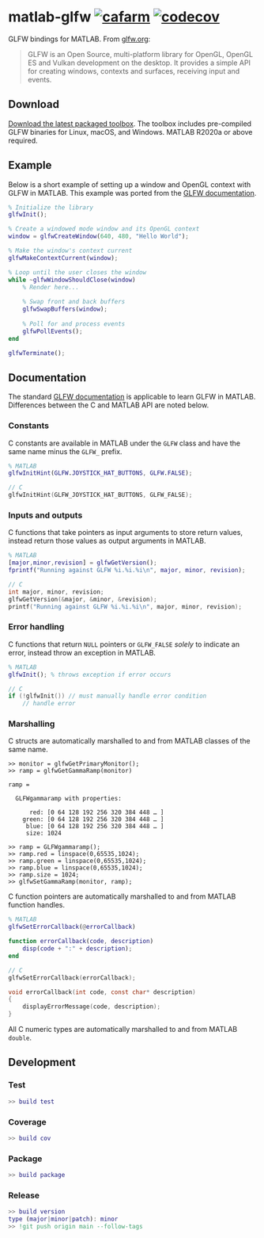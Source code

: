 # matlab-glfw [![cafarm](https://circleci.com/gh/cafarm/matlab-glfw.svg?style=svg)](https://app.circleci.com/pipelines/github/cafarm/matlab-glfw) [![codecov](https://codecov.io/gh/cafarm/matlab-glfw/branch/main/graph/badge.svg?token=IXB5XNSA10)](https://codecov.io/gh/cafarm/matlab-glfw)
GLFW bindings for MATLAB. From [glfw.org](https://www.glfw.org):

> GLFW is an Open Source, multi-platform library for OpenGL, OpenGL ES and Vulkan development on the desktop. It provides a simple API for creating windows, contexts and surfaces, receiving input and events.

## Download
[Download the latest packaged toolbox](http://github.com/cafarm/matlab-glfw/releases/latest/download/GLFW.mltbx). The toolbox includes pre-compiled GLFW binaries for Linux, macOS, and Windows. MATLAB R2020a or above required.

## Example
Below is a short example of setting up a window and OpenGL context with GLFW in MATLAB. This example was ported from the [GLFW documentation](https://www.glfw.org/documentation.html).
```matlab
% Initialize the library
glfwInit();

% Create a windowed mode window and its OpenGL context
window = glfwCreateWindow(640, 480, "Hello World");

% Make the window's context current
glfwMakeContextCurrent(window);

% Loop until the user closes the window
while ~glfwWindowShouldClose(window)
    % Render here...
    
    % Swap front and back buffers
    glfwSwapBuffers(window);
    
    % Poll for and process events
    glfwPollEvents();
end

glfwTerminate();
```

## Documentation
The standard [GLFW documentation](https://www.glfw.org/docs/latest/) is applicable to learn GLFW in MATLAB. Differences between the C and MATLAB API are noted below.

### Constants
C constants are available in MATLAB under the `GLFW` class and have the same name minus the `GLFW_` prefix.

```matlab
% MATLAB
glfwInitHint(GLFW.JOYSTICK_HAT_BUTTONS, GLFW.FALSE);
```

```c
// C
glfwInitHint(GLFW_JOYSTICK_HAT_BUTTONS, GLFW_FALSE);
```

### Inputs and outputs
C functions that take pointers as input arguments to store return values, instead return those values as output arguments in MATLAB.

```matlab
% MATLAB
[major,minor,revision] = glfwGetVersion();
fprintf("Running against GLFW %i.%i.%i\n", major, minor, revision);
```

```c
// C
int major, minor, revision;
glfwGetVersion(&major, &minor, &revision);
printf("Running against GLFW %i.%i.%i\n", major, minor, revision);
```

### Error handling
C functions that return `NULL` pointers or `GLFW_FALSE` *solely* to indicate an error, instead throw an exception in MATLAB.

```matlab
% MATLAB
glfwInit(); % throws exception if error occurs
```

```c
// C
if (!glfwInit()) // must manually handle error condition
    // handle error
```

### Marshalling
C structs are automatically marshalled to and from MATLAB classes of the same name.

```
>> monitor = glfwGetPrimaryMonitor();
>> ramp = glfwGetGammaRamp(monitor)

ramp = 

  GLFWgammaramp with properties:

      red: [0 64 128 192 256 320 384 448 … ]
    green: [0 64 128 192 256 320 384 448 … ]
     blue: [0 64 128 192 256 320 384 448 … ]
     size: 1024

>> ramp = GLFWgammaramp();
>> ramp.red = linspace(0,65535,1024);
>> ramp.green = linspace(0,65535,1024);
>> ramp.blue = linspace(0,65535,1024);
>> ramp.size = 1024;
>> glfwSetGammaRamp(monitor, ramp);
```

C function pointers are automatically marshalled to and from MATLAB function handles.

```matlab
% MATLAB
glfwSetErrorCallback(@errorCallback)

function errorCallback(code, description)
    disp(code + ":" + description);
end
```

```c
// C
glfwSetErrorCallback(errorCallback);

void errorCallback(int code, const char* description)
{
    displayErrorMessage(code, description);
}
```

All C numeric types are automatically marshalled to and from MATLAB `double`.

## Development
### Test
```matlab
>> build test
```

### Coverage
```matlab
>> build cov
```

### Package
```matlab
>> build package
```

### Release
```matlab
>> build version
type (major|minor|patch): minor
>> !git push origin main --follow-tags
```